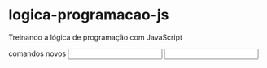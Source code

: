 # logica-programacao-js
Treinando a lógica de programação com JavaScript

comandos novos 
<input type="number">
<input type="text">
